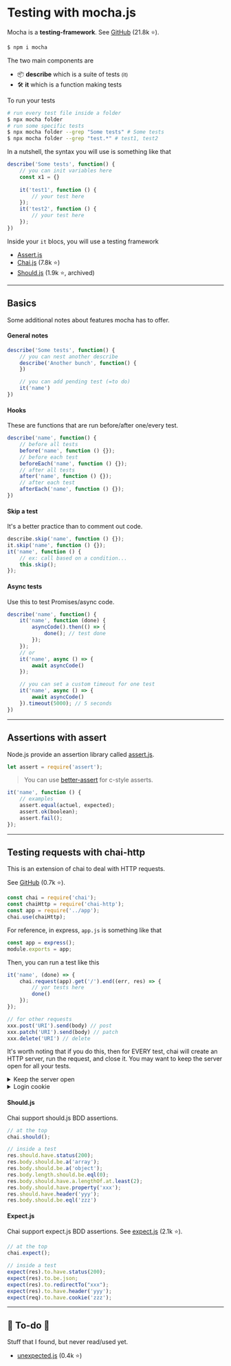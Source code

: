# Testing with mocha.js

<div class="row row-cols-md-2"><div>

Mocha is a **testing-framework**. See [GitHub](https://github.com/mochajs/mocha) (21.8k ⭐).

```bash
$ npm i mocha
```

The two main components are

* 📦 **describe** which is a suite of tests <small>(it)</small>
* 🛠️ **it** which is a function making tests

To run your tests

```bash
# run every test file inside a folder
$ npx mocha folder
# run some specific tests
$ npx mocha folder --grep "Some tests" # Some tests
$ npx mocha folder --grep "test.*" # test1, test2
```

</div><div>

In a nutshell, the syntax you will use is something like that

```javascript
describe('Some tests', function() {
    // you can init variables here
    const x1 = {}
    
    it('test1', function () {
        // your test here
    });
    it('test2', function () {
        // your test here
    });
})
```

Inside your `it` blocs, you will use a testing framework

* [Assert.js](#assertions-with-assert)
* [Chai.js](https://github.com/chaijs/chai) (7.8k ⭐)
* [Should.js](https://github.com/shouldjs/should.js) (1.9k ⭐, archived)

</div></div>

<hr class="sep-both">

## Basics

Some additional notes about features mocha has to offer.

<div class="row row-cols-md-2"><div>

#### General notes

```javascript
describe('Some tests', function() {
    // you can nest another describe
    describe('Another bunch', function() {
    })

    // you can add pending test (=to do)
    it('name')
})
```

#### Hooks

These are functions that are run before/after one/every test.

```javascript
describe('name', function() {
    // before all tests
    before('name', function () {});
    // before each test
    beforeEach('name', function () {});
    // after all tests
    after('name', function () {});
    // after each test
    afterEach('name', function () {});
})
```
</div><div>

#### Skip a test

It's a better practice than to comment out code.

```javascript
describe.skip('name', function () {});
it.skip('name', function () {});
it('name', function () {
    // ex: call based on a condition... 
    this.skip();
});
```

#### Async tests

Use this to test Promises/async code.

```javascript
describe('name', function() {
    it('name', function (done) {
        asyncCode().then(() => {
            done(); // test done
        });
    });
    // or
    it('name', async () => {
        await asyncCode()
    });

    // you can set a custom timeout for one test
    it('name', async () => {
        await asyncCode()
    }).timeout(5000); // 5 seconds
})
```
</div></div>

<hr class="sep-both">

## Assertions with assert

<div class="row row-cols-md-2"><div>

Node.js provide an assertion library called [assert.js](https://nodejs.org/api/assert.html).

```javascript
let assert = require('assert');
```

> You can use [better-assert](https://github.com/tj/better-assert) for c-style asserts.
</div><div>

```javascript
it('name', function () {
    // examples
    assert.equal(actuel, expected);
    assert.ok(boolean);
    assert.fail();
});
```
</div></div>

<hr class="sep-both">

## Testing requests with chai-http

<div class="row row-cols-md-2"><div>

This is an extension of chai to deal with HTTP requests.

See [GitHub](https://github.com/chaijs/chai-http) (0.7k ⭐).

```javascript
const chai = require('chai');
const chaiHttp = require('chai-http');
const app = require('../app');
chai.use(chaiHttp);
```

For reference, in express, `app.js` is something like that

```javascript
const app = express();
module.exports = app;
```

Then, you can run a test like this

```javascript
it('name', (done) => {
    chai.request(app).get('/').end((err, res) => {
        // yor tests here
        done()
    });
});

// for other requests
xxx.post('URI').send(body) // post
xxx.patch('URI').send(body) // patch
xxx.delete('URI') // delete
```

It's worth noting that if you do this, then for EVERY test, chai will create an HTTP server, run the request, and close it. You may want to keep the server open for all your tests.

<details class="details-e">
<summary>Keep the server open</summary>

```javascript
describe('name', function() {
    // open connection
    const requester = chai.request(app).keepOpen();

    it('name', async () => {
        const res = await requester.post('/').send({});
        // your tests here
    });

    after('name', async function () {
        await requester.close()
    });
});
```
</details>

<details class="details-e">
<summary>Login cookie</summary>

This is a follow-up of the dropdown to keep the connection open.

```javascript
// get it back and save it
const cookies = res.headers['set-cookie'];

// in every following request
requester.get('/').set('Cookie', cookies[0]);
```
</details>

</div><div>

#### Should.js

Chai support should.js BDD assertions.

```javascript
// at the top
chai.should();

// inside a test
res.should.have.status(200);
res.body.should.be.a('array');
res.body.should.be.a('object');
res.body.length.should.be.eql(0);
res.body.should.have.a.lengthOf.at.least(2);
res.body.should.have.property('xxx');
res.should.have.header('yyy');
res.body.should.be.eql('zzz')
```

#### Expect.js

Chai support expect.js BDD assertions. See [expect.js](https://github.com/Automattic/expect.js) (2.1k ⭐).

```javascript
// at the top
chai.expect();

// inside a test
expect(res).to.have.status(200);
expect(res).to.be.json;
expect(res).to.redirectTo("xxx");
expect(res).to.have.header('yyy');
expect(req).to.have.cookie('zzz');
```
</div></div>

<hr class="sep-both">

## 👻 To-do 👻

Stuff that I found, but never read/used yet.

<div class="row row-cols-md-2"><div>

* [unexpected.js](https://unexpected.js.org/) (0.4k ⭐)
</div><div>
</div></div>